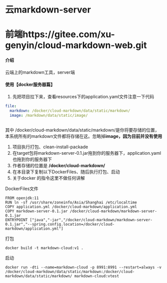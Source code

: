 # 云markdown-server
# 前端https://gitee.com/xu-genyin/cloud-markdown-web.git

#### 介绍
云端上的markdown工具，server端

#### 使用【docker服务器篇】

1. 先把项目拉下来，查看resources下的application.yaml文件注意一下代码

```yaml
file:
  markdown: /docker/cloud-markdown/data/static/markdown/
  image: /markdown/data/static/image/
    
```

其中 /docker/cloud-markdown/data/static/markdown/是你将要存储的位置，本系统所有的markdown文件都将存储在这。忽略掉**image，因为目前并没有使用**

1. 项目执行打包、clean-install-packade
2. 在target包将markdown-server-0.1.jar拖到你的服务器下，application.yaml也拖到你的服务器下
3. 作者存储的位置是 **/docker/cloud-markdown/**
4. 在本目录下复制以下DockerFiles、随后执行打包、启动
5. 关于docker 的指令这里不做任何讲解

DockerFiles文件

```shell
FROM openjdk:11
RUN ln -sf /usr/share/zoneinfo/Asia/Shanghai /etc/localtime
COPY application.yml /docker/cloud-markdown/application.yml
COPY markdown-server-0.1.jar /docker/cloud-markdown/markdown-server-0.1.jar
ENTRYPOINT ["java","-jar","/docker/cloud-markdown/markdown-server-0.1.jar","--spring.config.location=/docker/cloud-markdown/application.yml"]
```

打包

```shell
docker build -t markdown-cloud:v1 .
```

启动

```shell
docker run -dti --name=markdown-cloud -p 8991:8991 --restart=always -v /docker/cloud-markdown/data/static/markdown:/docker/cloud-markdown/data/static/markdown/ markdown-cloud:vtest
```
